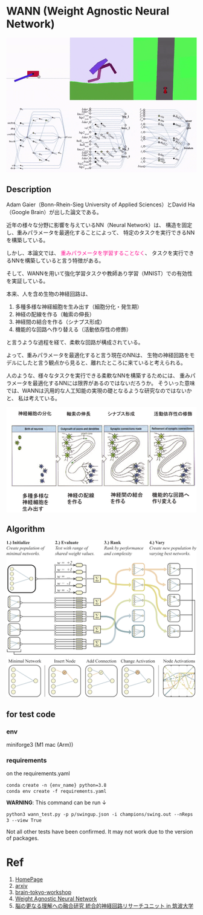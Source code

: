 # WANN (Weight Agnostic Neural Network)

<!--
<div style="text-align: center">
 <img src="" width="" height="" alt="description">
</div>
%, auto
-->

<div style="text-align: center">
 <img src="./img/wann_models.gif">
</div>

## Description

Adam Gaier（Bonn-Rhein-Sieg University of Applied Sciences）とDavid Ha（Google Brain）が出した論文である。

近年の様々な分野に影響を与えているNN（Neural Network）は、
構造を固定し、重みパラメータを最適化することによって、
特定のタスクを実行できるNNを構築している。

しかし、本論文では、
<font color="DeepPink">重みパラメータを学習することなく</font>、
タスクを実行できるNNを構築していると言う特徴がある。

そして、WANNを用いて強化学習タスクや教師あり学習（MNIST）での有効性を実証している。

本来、人を含め生物の神経回路は、

1. 多種多様な神経細胞を生み出す（細胞分化・発生期）
1. 神経の配線を作る（軸索の伸長）
1. 神経間の結合を作る（シナプス形成）
1. 機能的な回路へ作り替える（活動依存性の修飾）

と言うような過程を経て、柔軟な回路が構成されている。

よって、重みパラメータを最適化すると言う現在のNNは、
生物の神経回路をモデルにしたと言う観点から見ると、離れたところに来ていると考えられる。

人のような、様々なタスクを実行できる柔軟なNNを構築するためには、
重みパラメータを最適化するNNには限界があるのではないだろうか。
そういった意味では、WANNは汎用的な人工知能の実現の礎となるような研究なのではないかと、
私は考えている。


<div style="text-align: center">
 <img src="./img/neuron_development.png">
</div>


## Algorithm
<div style="text-align: center">
 <img src="./img/search_wann.png">
</div>
	
<div style="text-align: center">
 <img src="./img/search_topology.png">
</div>

## for test code

### env
miniforge3 (M1 mac (Arm))

### requirements

on the requirements.yaml

```shell
conda create -n {env_name} python=3.8
conda env create -f requirements.yaml
```

**WARNING**: This command can be run ↓ 
```shell
python3 wann_test.py -p p/swingup.json -i champions/swing.out --nReps 3 --view True
```
Not all other tests have been confirmed.
It may not work due to the version of packages.

# Ref
1. [HomePage](https://weightagnostic.github.io)
2. [arxiv](https://arxiv.org/abs/1906.04358)
3. [brain-tokyo-workshop](https://github.com/google/brain-tokyo-workshop/tree/master/WANNRelease)
4. [Weight Agnostic Neural Network](https://github.com/weightagnostic)
5. [脳の更なる理解への融合研究 統合的神経回路リサーチユニット in 筑波大学](https://ura.sec.tsukuba.ac.jp/archives/6719)
